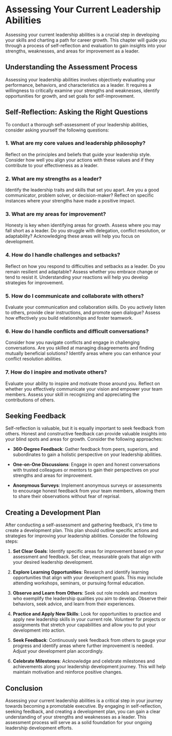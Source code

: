 Assessing Your Current Leadership Abilities
======================================================

Assessing your current leadership abilities is a crucial step in developing your skills and charting a path for career growth. This chapter will guide you through a process of self-reflection and evaluation to gain insights into your strengths, weaknesses, and areas for improvement as a leader.

**Understanding the Assessment Process**
----------------------------------------

Assessing your leadership abilities involves objectively evaluating your performance, behaviors, and characteristics as a leader. It requires a willingness to critically examine your strengths and weaknesses, identify opportunities for growth, and set goals for self-improvement.

**Self-Reflection: Asking the Right Questions**
-----------------------------------------------

To conduct a thorough self-assessment of your leadership abilities, consider asking yourself the following questions:

### **1. What are my core values and leadership philosophy?**

Reflect on the principles and beliefs that guide your leadership style. Consider how well you align your actions with these values and if they contribute to your effectiveness as a leader.

### **2. What are my strengths as a leader?**

Identify the leadership traits and skills that set you apart. Are you a good communicator, problem solver, or decision-maker? Reflect on specific instances where your strengths have made a positive impact.

### **3. What are my areas for improvement?**

Honesty is key when identifying areas for growth. Assess where you may fall short as a leader. Do you struggle with delegation, conflict resolution, or adaptability? Acknowledging these areas will help you focus on development.

### **4. How do I handle challenges and setbacks?**

Reflect on how you respond to difficulties and setbacks as a leader. Do you remain resilient and adaptable? Assess whether you embrace change or tend to resist it. Understanding your reactions will help you develop strategies for improvement.

### **5. How do I communicate and collaborate with others?**

Evaluate your communication and collaboration skills. Do you actively listen to others, provide clear instructions, and promote open dialogue? Assess how effectively you build relationships and foster teamwork.

### **6. How do I handle conflicts and difficult conversations?**

Consider how you navigate conflicts and engage in challenging conversations. Are you skilled at managing disagreements and finding mutually beneficial solutions? Identify areas where you can enhance your conflict resolution abilities.

### **7. How do I inspire and motivate others?**

Evaluate your ability to inspire and motivate those around you. Reflect on whether you effectively communicate your vision and empower your team members. Assess your skill in recognizing and appreciating the contributions of others.

**Seeking Feedback**
--------------------

Self-reflection is valuable, but it is equally important to seek feedback from others. Honest and constructive feedback can provide valuable insights into your blind spots and areas for growth. Consider the following approaches:

* **360-Degree Feedback**: Gather feedback from peers, superiors, and subordinates to gain a holistic perspective on your leadership abilities.

* **One-on-One Discussions**: Engage in open and honest conversations with trusted colleagues or mentors to gain their perspectives on your strengths and areas for improvement.

* **Anonymous Surveys**: Implement anonymous surveys or assessments to encourage honest feedback from your team members, allowing them to share their observations without fear of reprisal.

**Creating a Development Plan**
-------------------------------

After conducting a self-assessment and gathering feedback, it's time to create a development plan. This plan should outline specific actions and strategies for improving your leadership abilities. Consider the following steps:

1. **Set Clear Goals**: Identify specific areas for improvement based on your assessment and feedback. Set clear, measurable goals that align with your desired leadership development.

2. **Explore Learning Opportunities**: Research and identify learning opportunities that align with your development goals. This may include attending workshops, seminars, or pursuing formal education.

3. **Observe and Learn from Others**: Seek out role models and mentors who exemplify the leadership qualities you aim to develop. Observe their behaviors, seek advice, and learn from their experiences.

4. **Practice and Apply New Skills**: Look for opportunities to practice and apply new leadership skills in your current role. Volunteer for projects or assignments that stretch your capabilities and allow you to put your development into action.

5. **Seek Feedback**: Continuously seek feedback from others to gauge your progress and identify areas where further improvement is needed. Adjust your development plan accordingly.

6. **Celebrate Milestones**: Acknowledge and celebrate milestones and achievements along your leadership development journey. This will help maintain motivation and reinforce positive changes.

**Conclusion**
--------------

Assessing your current leadership abilities is a critical step in your journey towards becoming a promotable executive. By engaging in self-reflection, seeking feedback, and creating a development plan, you can gain a clear understanding of your strengths and weaknesses as a leader. This assessment process will serve as a solid foundation for your ongoing leadership development efforts.
